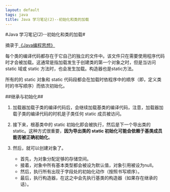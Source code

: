 ```yaml
---
layout: default
tags: java
title: Java 学习笔记(2)--初始化和类的加载
---
```


#Java 学习笔记(2)--初始化和类的加载#

摘录于[《Java编程思想》](http://book.douban.com/subject/2130190/)

每个类的编译代码都存在于它自己的独立的文件中。该文件只在需要使用程序代码时才会被加载。这通常是指加载发生于创建类的第一个对象之时，但是当访问 static 域或 static 方法时，也会发生加载。构造器也是static方法。

所有的的 static 对象和 static 代码段都会在加载时依程序中的顺序（即，定义类时的书写顺序）而依次初始化。

##继承与初始化##

1. 加载器加载子类的编译代码后，会继续加载基类的编译代码，注意，加载器加载子类的编译代码的时机是子类任何 static 成员被访问。

2. 接下来，根基类中的 static 初始化即会被执行，然后是下一个导出类的 static。这种方式很重要，**因为导出类的 static 初始化可能会依赖于基类成员能否被正确初始化**。

3. 然后，就可以创建对象了。
	* 首先，为对象分配足够的存储空间。
	* 接着，对象中所有基本类型都会被设为默认值，对象引用被设为null。
	* 然后，执行所有出现于字段处的初始化动作（按照书写顺序）。
	* 最后，执行构造器，在这之中会先执行基类的构造器（如果存在继承的话）。

